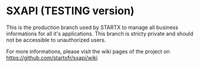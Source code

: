 SXAPI (TESTING version)
=======================


This is the production branch used by STARTX to manage all business informations for all it's applications. This branch is stricty private and should not be accessible to unauthorized users.

For more informations, please visit the wiki pages of the project on https://github.com/startxfr/sxapi/wiki
